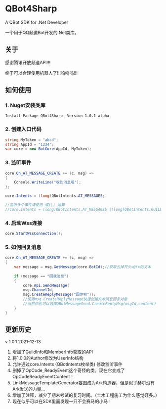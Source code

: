 # QBot4Sharp

A QBot SDK for .Net Developer

一个用于QQ频道Bot开发的.Net类库。

## 关于

感谢腾讯开放频道API!!!

终于可以合理使用机器人了!!!呜呜呜!!!

## 如何使用

### 1. Nuget安装类库

`Install-Package QBot4Sharp -Version 1.0.1-alpha`

### 2. 创建入口代码

```c#
string MyToken = "abcd";
string AppId = "1234";
var core = new BotCore(AppId, MyToken);
```

### 3. 监听事件

```c#
core.On_AT_MESSAGE_CREATE += (c, msg) =>
{
    Console.WriteLine("收到消息啦");
};

core.Intents = (long)QBotIntents.AT_MESSAGES;

//监听多个事件请使用 或(|) 运算
//core.Intents = (long)QBotIntents.AT_MESSAGES |(long)QBotIntents.GUILDS;
```

### 4. 启动Wss连接

```c#
core.StartWssConnection();
```

### 5. 如何回复消息

```c#
core.On_AT_MESSAGE_CREATE += (c, msg) =>
{
    var message = msg.GetMessage(core.BotId);//获取去掉开头<@!>的文本
    
    if (message == "回我消息")
    {
        core.Api.SendMessage(
        msg.ChannelId,
        msg.CreateReplyMessage("回你啦"));
        //使用msg.CreateReplyMessage快速创建文本消息回复对象
        //当然你也可以选择QBotMessageSend.CreateReplyMsg(msgId,content)
    }
}
```

## 更新历史

v 1.0.1 2021-12-13
1. 增加了GuildInfo和MemberInfo获取的API
2. 将1.0.0的Author修改为UserInfo结构
3. 允许通过core.Intents (QBotIntents枚举类) 修改监听事件
4. 删掉了OpCode_ReadyEvent这个奇怪的类。现在它变成了OpCodeReadyEventContent！
5. LinkMessageTemplateGenerator妄图成为Ark构造器，但是似乎赫尔没有Ark发送的力量...
6. 增加了注释，减少了期末考试的复习时间。（土木工程施工为什么感觉好多。）
7. 现在似乎可以在SDK里面发现一只不会赛马的小马！
